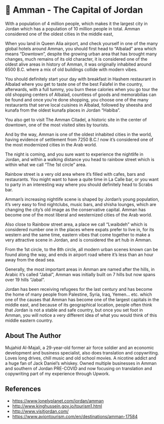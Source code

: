 # 🏰 Amman - The Capital of Jordan

With a population of 4 million people, which makes it the largest city in Jordan
which has a population of 10 million people in total. Amman considered one of
the oldest cities in the middle east,

When you land in Queen Alia airport, and check yourself in one of the many
global hotels around Amman, you should first head to “Albalad” area which means
“Downtown”, despite the growing urban area that has brought many changes, much
remains of its old character, it is considered one of the oldest alive areas in
history of Amman, it was originally inhabited around 6500 B.C. where a mix of
old buildings collide with modern vibes.

You should definitely start your day with breakfast in Hashem restaurant in
Albalad where you get to taste one of the best Falafel in the country,
afterwards, with a full tummy, you burn these calories when you go tour the old
shopping centers of Albalad, countless of goods and memorabilias can be found
and once you’re done shopping, you choose one of the many restaurants that serve
local cuisines in Albalad, followed by sheesha and kunafa from the oldest kunafa
places in Jordan “Habiba”.

You also get to visit The Amman Citadel, a historic site in the center of
downtown, one of the most visited sites by tourists.

And by the way, Amman is one of the oldest inhabited cities in the world, having
evidence of settlement from 7250 B.C.! now it’s considered one of the most
modernized cities in the Arab world.

The night is coming, and you sure want to experience the nightlife in Jordan,
and within a walking distance you head to rainbow street which is within what we
call “The 1st circle” area.

Rainbow street is a very old area where it’s filled with cafes, bars and
restaurants. You might want to have a quite time in La Calle bar, or you want to
party in an interesting way where you should definitely head to Scrabs bar.

Amman’s increasing nightlife scene is shaped by Jordan’s young population, it’s
very easy to find nightclubs, music bars, and shisha lounges, which are changing
the city’s old image as the conservative capital. Amman has become one of the
most liberal and westernized cities of the Arab world.

Also close to Rainbow street area, a place we call “Lwaibdeh” which is
considered number one in the places where expats prefer to live in, for its
western and the same time, eastern vibes that come together to make a very
attractive scene in Jordan, and is considered the art hub in Amman.

From the 1st circle, to the 8th circle, all modern urban scenes known can be
found along the way, and ends in airport road where it’s less than an hour away
from the dead sea.

Generally, the most important areas in Amman are named after the hills, in
Arabic it’s called “Jabal”, Amman was initially built on 7 hills but now spans
over 19 hills “Jabal”.

Jordan has been receiving refugees for the last century and has become the home
of many people from Palestine, Syria, Iraq, Yemen… etc. which one of the causes
that Amman has become one of the largest capitals in the middle east, and
because of its geographical location, people often think that Jordan is not a
stable and safe country, but once you set foot in Amman, you will notice a very
different idea of what you would think of this middle eastern country.

## About The Author

Mujahid Al-Majali, a 29-year-old former air force soldier and an economic
development and business specialist, also does translation and copywriting.
Loves long drives, chill music and old school movies. A nicotine addict and a
huge fan of Jack Daniel’s whiskey. Owned multiple businesses in Amman and
southern of Jordan PRE-COVID and now focusing on translation and copywriting
part of my experience through Upwork.

## References

- <https://www.lonelyplanet.com/jordan/amman>
- <http://www.kinghussein.gov.jo/tourism1.html>
- <http://www.visitjordan.com/>
- <https://www.aviontourism.com/en/destinations/amman-17584>
